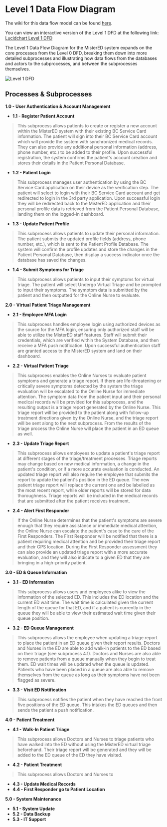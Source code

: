 # Level 1 Data Flow Diagram

The wiki for this data flow model can be found [here](https://github.com/SENG-350-2024-fall/Team-1/wiki/Data-Flow-Models#level-1-data-flow-diagram).

You can view an interactive version of the Level 1 DFD at the following link: [Lucidchart Level 1 DFD](https://lucid.app/lucidchart/9d4f7fd4-4eec-4c30-9fb9-71747bbe0444/edit?viewport_loc=-48%2C155%2C3325%2C1962%2C0_0&invitationId=inv_a645bf0d-d818-476a-9286-1a64e404384a)

The Level 1 Data Flow Diagram for the MisterED system expands on the core processes from the Level 0 DFD, breaking them down into more detailed subprocesses and illustrating how data flows from the databases and actors to the subprocesses, and between the subprocesses themselves.

![Level 1 DFD](https://github.com/user-attachments/assets/6d831501-3e74-4a80-8d59-5c17a5fad85e)

## Processes & Subprocesses

**1.0 - User Authentication & Account Management**
 - **1.1 - Register Patient Account**
 > This subprocess allows patients to create or register a new account within the MisterED system with their existing BC Service Card information. The patient will sign into their BC Service Card account which will provide the system with synchronized medical records. They can also provide any additional personal information (address, phone number, etc.) to be added to their profile. Upon successful registration, the system confirms the patient's account creation and stores their details in the Patient Personal Database.
 - **1.2 - Patient Login**
 > This subprocess manages user authentication by using the BC Service Card application on their device as the verification step. The patient will select to login with their BC Service Card account and get redirected to login in the 3rd party application. Upon successful login they will be redirected back to the MisterED application and their personal profile data is retrieved from the Patient Personal Database, landing them on the logged-in dashboard.
 - **1.3 - Update Patient Profile**  
 > This subprocess allows patients to update their personal information. The patient submits the updated profile fields (address, phone number, etc.), which is sent to the Patient Profile Database. The system will confirm the profile updates and store the changes in the Patient Personal Database, then display a success indicator once the database has saved the changes.
 - **1.4 - Submit Symptoms for Triage**  
 > This subprocess allows patients to input their symptoms for virtual triage. The patient will select Undergo Virtual Triage and be prompted to input their symptoms. The symptom data is submitted by the patient and then outputted for the Online Nurse to evaluate.

**2.0 - Virtual Patient Triage Management**
 - **2.1 - Employee MFA Login**
 > This subprocess handles employee login using authorized devices as the source for the MFA login, ensuring only authorized staff will be able to utilize the MisterED staff features. Staff will submit their credentials, which are verified within the System Database, and then receive a MFA push notification. Upon successful authentication staff are granted access to the MisterED system and land on their dashboard.
 - **2.2 - Virtual Patient Triage**
 > This subprocess enables the Online Nurses to evaluate patient symptoms and generate a triage report. If there are life-threatening or critically severe symptoms detected by the system the triage evaluation will be escalated to the Online Nurse for immediate attention. The symptom data from the patient input and their personal medical records will be provided for this subprocess, and the resulting output is a triage report generated by the Online Nurse. This triage report will be provided to the patient along with follow-up treatment directions given by the Online Nurse, and the triage report will be sent along to the next subprocess. From the results of the triage process the Online Nurse will place the patient in an ED queue as well.
 - **2.3 - Update Triage Report**
 > This subprocess allows employees to update a patient's triage report at different stages of the triage/treatment processes. Triage reports may change based on new medical information, a change in the patient's condition, or if a more accurate evaluation is conducted. An updated triage report will also require the employee that submits the report to update the patient's position in the ED queue. The new patient triage report will replace the current one and be labelled as the most recent report, while older reports will be stored for data thoroughness. Triage reports will be included in the medical records that are submitted after the patient receives treatment.
 - **2.4 - Alert First Responder**
 > If the Online Nurse determines that the patient's symptoms are severe enough that they require assistance or immediate medical attention, the Online Nurse can escalate the patient's case to the care of the First Responders. The First Responder will be notified that there is a patient requiring medical attention and be provided their triage report and their GPS location. During the First Responder assessment they can also provide an updated triage report with a more accurate evaluation, and they will also indicate to a given ED that they are bringing in a high-priority patient.

**3.0 - ED & Queue Information**
 - **3.1 - ED Information**
 > This subprocess allows users and employees alike to view the information of the selected ED. This includes the ED location and the current ED wait time. The wait time is calculated given the current length of the queue for that ED, and if a patient is currently in the queue they will be able to view their estimated wait time given their queue position. 
 - **3.2 - ED Queue Management**
 > This subprocess allows the employee when updating a triage report to place the patient in an ED queue given their report results. Doctors and Nurses in the ED are able to add walk-in patients to the ED based on their triage (see subprocess 4.1). Doctors and Nurses are also able to remove patients from a queue manually when they begin to treat them. ED wait times will be updated when the queue is updated. Patients who have been placed in a queue are also able to remove themselves from the queue as long as their symptoms have not been flagged as severe. 
 - **3.3 - Visit ED Notification**
 > This subprocess notifies the patient when they have reached the front five positions of the ED queue. This intakes the ED queues and then sends the patient a push notification.

**4.0 - Patient Treatment**
 - **4.1 - Walk-In Patient Triage**
 > This subprocess allows Doctors and Nurses to triage patients who have walked into the ED without using the MisterED virtual triage beforehand. Their triage report will be generated and they will be added to the ED queue of the ED they have visited.
 - **4.2 - Patient Treatment**
 > This subprocess allows Doctors and Nurses to 
 - **4.3 - Update Medical Records**
 - **4.4 - First Responder go to Patient Location**

**5.0 - System Maintenance**
 - **5.1 - System Update**
 - **5.2 - Data Backup**
 - **5.3 - IT Support**